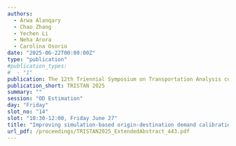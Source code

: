 ```yaml
---
authors:
  - Arwa Alanqary
  - Chao Zhang
  - Yechen Li
  - Neha Arora
  - Carolina Osorio
date: "2025-06-22T00:00:00Z"
type: "publication"
#publication_types:
#  - "1"
publication: The 12th Triennial Symposium on Transportation Analysis conference
publication_short: TRISTAN 2025
summary: ""
session: "OD Estimation"
day: "Friday"
slot_no: "14"
slot: "10:30-12:00, Friday June 27"
title: "Improving simulation-based origin-destination demand calibration using sample segment counts data"
url_pdf: /proceedings/TRISTAN2025_ExtendedAbstract_443.pdf
---
```

